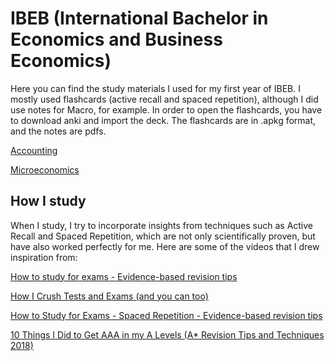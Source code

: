 # IBEB (International Bachelor in Economics and Business Economics)
Here you can find the study materials I used for my first year of IBEB. I mostly used flashcards (active recall and spaced repetition), although I did use notes for Macro, for example. In order to open the flashcards, you have to download anki and import the deck. The flashcards are in .apkg format, and the notes are pdfs.

[Accounting](https://liveeur-my.sharepoint.com/:u:/g/personal/598499fd_eur_nl/EZfmCEhFTaFFisHLxJ4aMyABssQzWdznPHy01IaH43Mx3A?e=CKIfYI) 


[Microeconomics](https://liveeur-my.sharepoint.com/:u:/g/personal/598499fd_eur_nl/EQ7pSyboq7VBsxSWLOsp4z0BPY90_fif1nUJ0XhZcFtrhw?e=5KJUhy)


## How I study 

When I study, I try to incorporate insights from techniques such as Active Recall and Spaced Repetition, which are not only scientifically proven, but have also worked perfectly for me. Here are some of the videos that I drew inspiration from:

[How to study for exams - Evidence-based revision tips](https://www.youtube.com/watch?v=ukLnPbIffxE)

[How I Crush Tests and Exams (and you can too)](https://www.youtube.com/watch?v=0VvWx_i-0Z4&list=PL1lI1bOwRPjzgXlUp_EeDPpki6SJV4adf&index=3)

[How to Study for Exams - Spaced Repetition - Evidence-based revision tips](https://www.youtube.com/watch?v=Z-zNHHpXoMM&list=PL1lI1bOwRPjzgXlUp_EeDPpki6SJV4adf&index=85)

[10 Things I Did to Get AAA in my A Levels (A* Revision Tips and Techniques 2018)](https://www.youtube.com/watch?v=_c2u--KkoqI&list=PL1lI1bOwRPjzgXlUp_EeDPpki6SJV4adf&index=32)
